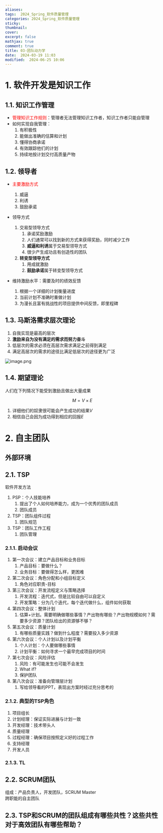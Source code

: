 ```yaml
---
aliases: 
tags:  2024_Spring_软件质量管理
categories: 2024_Spring_软件质量管理
sticky: 
thumbnail: 
cover: 
excerpt: false
mathjax: true
comment: true
title: 03-团队动力学
date:  2024-03-19 11:03
modified:  2024-06-25 10:06
---
```


# 1. 软件开发是知识工作

## 1.1. 知识工作管理

- <font color="#ff0000">管理知识工作规则</font>：管理者无法管理知识工作者，知识工作者只能自管理
- 如何实现自我管理：
	1. 有积极性
	2. 能做出准确的估算和计划
	3. 懂得协商承诺
	4. 有效跟踪他们的计划
	5. 持续地按计划交付高质量产物

## 1.2. 领导者

- <font color="#ff0000">主要激励方式</font>
	1. 威逼
	2. 利诱
	3. 鼓励承诺
- 领导方式
	1. 交易型领导方式
		1. 承诺奖励激励
		2. 人们通常可以找到新的方式来获得奖励，同时减少工作
		3. **威逼和利诱**属于交易型领导方式
		4. 很少产生成功且有创造性的团队
	2. **转变型领导方式**
		1. 用成就激励
		2. **鼓励承诺**属于转变型领导方式

- 维持激励水平：需要及时的绩效反馈
	1. 根据一个详细的计划衡量进度
	2. 当前计划不准确时重做计划
	3. 为漫长且富有挑战性的项目提供中间反馈，即里程碑

## 1.3. 马斯洛需求层次理论

1. 自我实现是最高的层次
2. **激励来自为没有满足的需求而努力奋斗**
3. 低层次的需求必须在高层次需求满足之前得到满足
4. 满足高层次的需求的途径比满足低层次的途径更为广泛

![image.png](https://chillcharlie-img.oss-cn-hangzhou.aliyuncs.com/image%2F2024%2F06%2F24%2F21-27-15-1d18a34bbbf4f3570b620ecd53502c2b-20240624212714-8a1ce6.png)

## 1.4. 期望理论

人们在下列情况下能受到激励且做出大量成果

$$
M = V \times E
$$

1. 详细他们的奴隶很可能会产生成功的结果$V$
2. 相信自己会因为成功得到相应的回报$E$

# 2. 自主团队

## 外部环境



## 2.1. TSP

软件开发方法

1. PSP：个人技能培养
	1. 提出了个人如何培养能力，成为一个优秀的团队成员
	2. 团队成员
2. TSP：团队组件过程
	1. 团队规范
3. TSP：团队工作工程
	1. 团队管理

### 2.1.1. 启动会议

1. 第一次会议：建立产品目标和业务目标
	1. 产品目标：要做什么？
	2. 业务目标：要做得怎么样，更困难
2. 第二次会议：角色分配和小组目标定义
	1. 角色对应职责-目标
3. 第三次会议：开发流程定义与策略选择
	1. 开发流程：迭代式，但是比较自由可以自定义
	2. 开发策略：分为几个迭代，每个迭代做什么，组件如何获取
4. 第四次会议：整体计划
	1. 估算+计划。需要明确做哪些事情？产出物有哪些？产出物规模如何？需要多少资源？团队给出的资源够不够？
5. 第五次会议：质量计划
	1. 有哪些质量实践？做到什么程度？需要投入多少资源
6. 第六次会议：个人计划以及计划平衡
	1. 个人计划：个人要做哪些事情
	2. 计划平衡：如何寻求一个最早完成项目的时间
7. 第七次会议：风险评估
	1. 风险：有可能发生也可能不会发生
	2. What if?
	3. 保护团队
8. 第八次会议：准备向管理层计划
	1. 写给领导看的PPT，表现出方案时经过充分思考的

### 2.1.2. 典型的TSP角色

1. 项目组长
2. 计划经理：保证实际进展与计划一致
3. 开发经理：技术带头人
4. 质量经理
5. 过程经理：确保项目按照定义好的过程工作
6. 支持经理
7. 开发人员

### 2.1.3. TL

## 2.2. SCRUM团队

组成：产品负责人，开发团队，SCRUM Master  
跨职能的自主团队

## 2.3. TSP和SCRUM的团队组成有哪些共性？这些共性对于高效团队有哪些帮助？